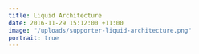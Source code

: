 ```yaml
---
title: Liquid Architecture
date: 2016-11-29 15:12:00 +11:00
image: "/uploads/supporter-liquid-architecture.png"
portrait: true
---
```


